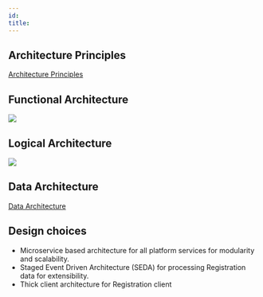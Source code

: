 ```yaml
---
id: 
title: 
---
```


## Architecture Principles
[Architecture Principles](Architecture-Principles.md)

## Functional Architecture
![](https://github.com/pjoshi751/documentation/tree/master/docusaurus/static/img/arch_diagrams/MOSIP_functional_architecture.png)

## Logical Architecture
![](https://github.com/pjoshi751/documentation/tree/master/docusaurus/static/img/arch_diagrams/MOSIP_logical_architecture_v0.1.png)

## Data Architecture
[Data Architecture](Data-Architecture.md)

## Design choices
* Microservice based architecture for all platform services for modularity and scalability.
* Staged Event Driven Architecture (SEDA) for processing Registration data for extensibility.
* Thick client architecture for Registration client
